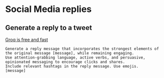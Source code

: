 # Social Media replies

## Generate a reply to a tweet

[Groq is free and fast](https://groq.com/)

```
Generate a reply message that incorporates the strongest elements of the original message [message], while remaining engaging. 
Use attention-grabbing language, active verbs, and persuasive, opinionated messaging to encourage clicks and shares. 
Include relevant hashtags in the reply message. Use emojis.
[message]
```
